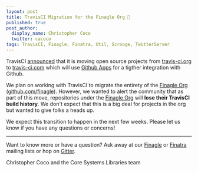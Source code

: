 ```yaml
---
layout: post
title: TravisCI Migration for the Finagle Org 🔧
published: true
post_author:
  display_name: Christopher Coco
  twitter: cacoco
tags: TravisCI, Finagle, Finatra, Util, Scrooge, TwitterServer
---
```


TravisCI [announced](https://blog.travis-ci.com/2018-05-02-open-source-projects-on-travis-ci-com-with-github-apps) that it is moving open source projects from [travis-ci.org](https://travis-ci.org/) to [travis-ci.com](https://travis-ci.com/) which will use [Github Apps](https://developer.github.com/v3/apps/) for a tigther integration with Github.

We plan on working with TravisCI to migrate the entirety of the [Finagle Org](https://github.com/finagle) ([github.com/finagle](https://github.com/finagle)). However, we wanted to alert the community that as part of this move, repositories under the [Finagle Org](https://github.com/finagle) will **lose their TravisCI build history**. We don't expect that this is a big deal for projects in the org but wanted to give folks a heads up.

We expect this transition to happen in the next few weeks. Please let us know if you have any questions or concerns!

------------

Want to know more or have a question? Ask away at our [Finagle](https://groups.google.com/forum/#!forum/finaglers) or
[Finatra](https://groups.google.com/forum/#!forum/finatra-users) mailing lists or hop on [Gitter](https://gitter.im/twitter/finagle).

Christopher Coco and the Core Systems Libraries team
